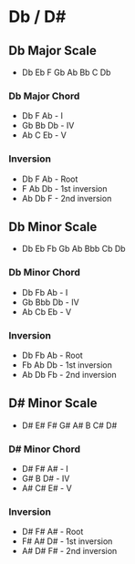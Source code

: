 # Db / D#

## Db Major Scale

* Db Eb F Gb Ab Bb C Db

### Db Major Chord

* Db F Ab - I
* Gb Bb Db - IV
* Ab C Eb - V

### Inversion

* Db F Ab - Root
* F Ab Db - 1st inversion
* Ab Db F - 2nd inversion

## Db Minor Scale

* Db Eb Fb Gb Ab Bbb Cb Db

### Db Minor Chord

* Db Fb Ab - I
* Gb Bbb Db - IV
* Ab Cb Eb - V

### Inversion

* Db Fb Ab - Root
* Fb Ab Db - 1st inversion
* Ab Db Fb - 2nd inversion

## D# Minor Scale

* D# E# F# G# A# B C# D#

### D# Minor Chord

* D# F# A# - I
* G# B D# - IV
* A# C# E# - V

### Inversion

* D# F# A# - Root
* F# A# D# - 1st inversion
* A# D# F# - 2nd inversion